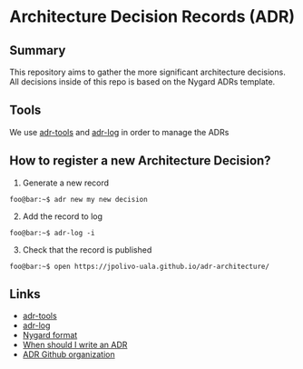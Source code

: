 # Architecture Decision Records (ADR)


## Summary
This repository aims to gather the more significant architecture decisions. All decisions inside of this repo is based on the Nygard ADRs template.

## Tools

We use [adr-tools](https://github.com/npryce/adr-tools) and [adr-log](https://adr.github.io/adr-log) in order to manage the ADRs


## How to register a new Architecture Decision?

1. Generate a new record

```console
foo@bar:~$ adr new my new decision
```

2. Add the record to log
```console
foo@bar:~$ adr-log -i
```

3. Check that the record is published
```console
foo@bar:~$ open https://jpolivo-uala.github.io/adr-architecture/
```


## Links

- [adr-tools](https://github.com/npryce/adr-tools)
- [adr-log](https://adr.github.io/adr-log)
- [Nygard format](https://cognitect.com/blog/2011/11/15/documenting-architecture-decisions.html)
- [When should I write an ADR](https://engineering.atspotify.com/2020/04/14/when-should-i-write-an-architecture-decision-record/)
- [ADR Github organization](https://adr.github.io/)
